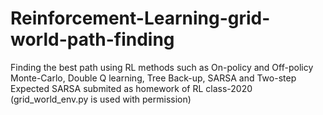 # Reinforcement-Learning-grid-world-path-finding
Finding the best path using RL methods such as On-policy and Off-policy Monte-Carlo, Double Q learning, Tree Back-up, SARSA and Two-step Expected SARSA
submited as homework of RL class-2020 (grid_world_env.py is used with permission)
